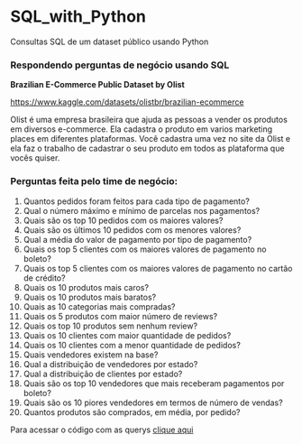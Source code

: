 # SQL_with_Python
 Consultas SQL de um dataset público usando Python

### Respondendo perguntas de negócio usando SQL
**Brazilian E-Commerce Public Dataset by Olist**

https://www.kaggle.com/datasets/olistbr/brazilian-ecommerce

Olist é uma empresa brasileira que ajuda as pessoas a vender os produtos em diversos e-commerce. Ela cadastra o produto em varios marketing places em diferentes plataformas. Você cadastra uma vez no site da Olist e ela faz o trabalho de cadastrar o seu produto em todos as plataforma que vocês quiser.

### Perguntas feita pelo time de negócio:

01. Quantos pedidos foram feitos para cada tipo de pagamento?
02. Qual o número máximo e mínimo de parcelas nos pagamentos?
03. Quais são os top 10 pedidos com os maiores valores?
04. Quais são os últimos 10 pedidos com os menores valores?
05. Qual a média do valor de pagamento por tipo de pagamento?
06. Quais os top 5 clientes com os maiores valores de pagamento no boleto?
07. Quais os top 5 clientes com os maiores valores de pagamento no cartão de crédito?
08. Quais os 10 produtos mais caros?
09. Quais os 10 produtos mais baratos?
10. Quais as 10 categorias mais compradas?
11. Quais os 5 produtos com maior número de reviews?
12. Quais os top 10 produtos sem nenhum review?
13. Quais os 10 clientes com maior quantidade de pedidos?
14. Quais os 10 clientes com a menor quantidade de pedidos?
15. Quais vendedores existem na base?
16. Qual a distribuição de vendedores por estado?
17. Qual a distribuição de clientes por estado?
18. Quais são os top 10 vendedores que mais receberam pagamentos por boleto?
19. Quais são os 10 piores vendedores em termos de número de vendas?
20. Quantos produtos são comprados, em média, por pedido?

Para acessar o código com as querys [clique aqui](https://github.com/laaisfmaia/SQL_with_Python/blob/main/querys_python_SQL.ipynb)
